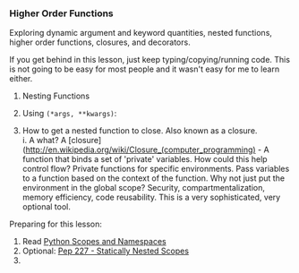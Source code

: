 
### Higher Order Functions

Exploring dynamic argument and keyword quantities, nested functions, higher order functions, closures, and decorators.

If you get behind in this lesson, just keep typing/copying/running code.  This is not going to be easy for most people and it wasn't easy for me to learn either.

1. Nesting Functions



2. Using `(*args, **kwargs)`:



3. How to get a nested function to close. Also known as a closure.    
    i. A what? A [closure](http://en.wikipedia.org/wiki/Closure_(computer_programming) - A function that binds a set of 'private' variables. How could this help control flow? Private functions for specific environments. Pass variables to a function based on the context of the function. Why not just put the environment in the global scope? Security, compartmentalization, memory efficiency, code reusability.  This is a very sophisticated, very optional tool.





Preparing for this lesson:

1. Read [Python Scopes and Namespaces](https://docs.python.org/2/tutorial/classes.html#python-scopes-and-namespaces)
2. Optional: [Pep 227 - Statically Nested Scopes](http://legacy.python.org/dev/peps/pep-0227/)
3. 
